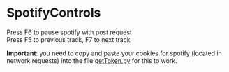 # SpotifyControls
Press F6 to pause spotify with post request
<br>Press F5 to previous track, F7 to next track

**Important**: you need to copy and paste your cookies for spotify (located in network requests) into the file <a href="https://github.com/patrickzhou1234/SpotifyToggle/blob/master/getToken.py">getToken.py</a> for this to work.
